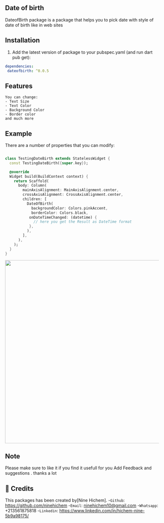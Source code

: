 <!--
This README describes the package. If you publish this package to pub.dev,
this README's contents appear on the landing page for your package.

For information about how to write a good package README, see the guide for
[writing package pages](https://dart.dev/guides/libraries/writing-package-pages).

For general information about developing packages, see the Dart guide for
[creating packages](https://dart.dev/guides/libraries/create-library-packages)
and the Flutter guide for
[developing packages and plugins](https://flutter.dev/developing-packages).
-->

## Date of birth 

 DateofBirth package is a package that helps you to pick date with style of date of birth like in web sites

## Installation

 1. Add the latest version of package to your pubspec.yaml (and run dart pub get):
 ```yaml
dependencies:
  dateofbirth: ^0.0.5
 ```

 ## Features

    You can change:
    - Text Size
    - Text Color
    - Background Color
    - Border color 
    and much more 

## Example

 There are a number of properties that you can modify:
```dart

class TestingDateBirth extends StatelessWidget {
  const TestingDateBirth({super.key});

  @override
  Widget build(BuildContext context) {
    return Scaffold(
      body: Column(
        mainAxisAlignment: MainAxisAlignment.center,
        crossAxisAlignment: CrossAxisAlignment.center,
        children: [ 
          DateOfBirth(
            backgroundColor: Colors.pinkAccent,
            borderColor: Colors.black,
           onDateTimeChanged: (datetime) {
             // here you get the Result as DateTime format 
           },
          ),
        ],
      ),
    );
  }
}
```
<img src="https://user-images.githubusercontent.com/36598259/220198226-6bb393f6-acb8-40b9-903d-f14ecf9405c8.jpg" height='600px' />

## Note

Please make sure to like it if you find it usefull for you 
Add Feedback and suggestions .
thanks a lot

## 🧑 Credits
This packages has been created by[Nine Hichem].
-`Github`: https://github.com/ninehichem
-`Email`: ninehichem10@gmail.com
-`Whatsapp`: +213561875818
-`Linkedin`: https://www.linkedin.com/in/hichem-nine-5b9a98175/
